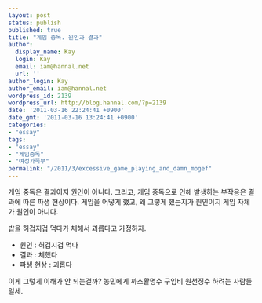 ```yaml
---
layout: post
status: publish
published: true
title: "게임 중독. 원인과 결과"
author:
  display_name: Kay
  login: Kay
  email: iam@hannal.net
  url: ''
author_login: Kay
author_email: iam@hannal.net
wordpress_id: 2139
wordpress_url: http://blog.hannal.com/?p=2139
date: '2011-03-16 22:24:41 +0900'
date_gmt: '2011-03-16 13:24:41 +0900'
categories:
- "essay"
tags:
- "essay"
- "게임중독"
- "여성가족부"
permalink: "/2011/3/excessive_game_playing_and_damn_mogef"
---
```

<p>게임 중독은 결과이지 원인이 아니다. 그리고, 게임 중독으로 인해 발생하는 부작용은 결과에 따른 파생 현상이다. 게임을 어떻게 했고, 왜 그렇게 했는지가 원인이지 게임 자체가 원인이 아니다.</p>
<p>밥을 허겁지겁 먹다가 체해서 괴롭다고 가정하자.</p>
<ul>
<li>원인 : 허겁지겁 먹다</li>
<li>결과 : 체했다</li>
<li>파생 현상 : 괴롭다</li>
</ul>
<p>이게 그렇게 이해가 안 되는걸까? 농민에게 까스활명수 구입비 원천징수 하려는 사람들일세.</p>
<p>&nbsp;</p>
